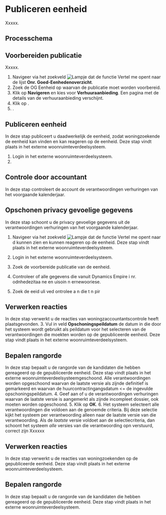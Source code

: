 # Publiceren eenheid

Xxxxx.   


## Processchema

## Voorbereiden publicatie  

Xxxxx. 

1. Navigeer via het zoekveld ![Lampje dat de functie Vertel me opent](https://docs.microsoft.com/nl-NL/dynamics365/business-central/media/ui-search/search_small.png "Vertel me wat u wilt doen") naar de lijst **Onr. Goed-Eenhedenoverzicht**.
2. Zoek de OG Eenheid op waarvan de publicatie moet worden voorbereid.
3. Klik op **Navigeren** en kies voor **Verhuuraanbieding**.  Een pagina met de details van de verhuuraanbieding verschijnt. 
4. Klik op . 
5. . 
 

## Publiceren eenheid 

In deze stap publiceert u daadwerkelijk de eenheid, zodat woningzoekende de eenheid kan vinden en kan reageren op de eenheid. Deze stap vindt plaats in het externe woonruimteverdeelsysteem.  

1.  Login in het externe woonruimteverdeelsysteem. 
2.  



## Controle door accountant 

In deze stap controleert de account de verantwoordingen verhuringen van het voorgaande kalenderjaar. 


## Opschonen privacy gevoelige gegevens 

In deze stap schoont u de privacy gevoelige gegevens uit de verantwoordingen verhuringen van het voorgaande kalenderjaar. 

1.  Navigeer via het zoekveld ![Lampje dat de functie Vertel me opent](https://docs.microsoft.com/nl-NL/dynamics365/business-central/media/ui-search/search_small.png "Vertel me wat u wilt doen") naar d kunnen zien en kunnen reageren op de eenheid. Deze stap vindt plaats in het externe woonruimteverdeelsysteem.  

1.  Login in het externe woonruimteverdeelsysteem.
2. Zoek de voorbereide publicatie van de eenheid. 
3. Controleer of alle gegevens die vanuit Dynamics Empire i nr. odnhedezitaa ne en uisoin n ernewooriese.
2. Zoek de eeid uli ved ontrolee a n die t n pir  


## Verwerken reacties  

In deze stap verwerkt u de reacties van woningzaccountantscontrole heeft plaatsgevonden. 
3. Vul in veld **Opschoningspeildatum** de datum in die door het systeem wordt gebruikt als peildatum voor het selecteren van de verantwoordingen die moekten worden op de gepubliceerde eenheid. Deze stap vindt plaats in het externe woonruimteverdeelsysteem. 


## Bepalen rangorde  

In deze stap bepaalt u de rangorde van de kandidaten die hebben gereageerd op de gepubliceerde eenheid. Deze stap vindt plaats in het externe woonruimteverdeelsysteemgeschoond. Alle verantwoordingen worden opgeschoond waarvan de laatste versie als zijnde definitief is gemarkeerd en waarvan de huurcontractingangsdatum <= de ingevulde opschoningspeildatum. 
4. Geef aan of u de verantwoordingen verhuringen waarvan de laatste versie is aangemerkt als zijnde incompleet dossier, ook moeten worden opgeschoond. 
5. Klik op **OK**. 
6. Het systeem selecteert alle verantwoordingen die voldoen aan de genoemde criteria. Bij deze selectie kijkt het systeem per verantwoording alleen naar de laatste versie van die verantwoording. Als de *laatste* versie voldoet aan de selectiecriteria, dan schoont het systeem *alle* versies van die verantwoording opn verstuurd, correct zijn Xxxxxx 


## Verwerken reacties  

In deze stap verwerkt u de reacties van woningzoekenden op de gepubliceerde eenheid. Deze stap vindt plaats in het externe woonruimteverdeelsysteem. 


## Bepalen rangorde  

In deze stap bepaalt u de rangorde van de kandidaten die hebben gereageerd op de gepubliceerde eenheid. Deze stap vindt plaats in het externe woonruimteverdeelsysteem. 

<!--stackedit_data:
eyJoaXN0b3J5IjpbLTU5NTY1OTQyMywxNzg2ODkwODYsLTIwMD
A5Mjc0MTEsLTUwMzMzMDAwNl19
-->